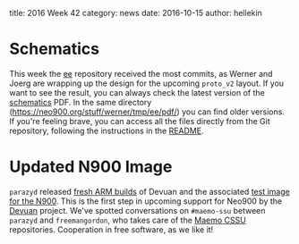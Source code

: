 title:    2016 Week 42
category: news
date:     2016-10-15
author:   hellekin

# Schematics

This week the [ee] repository received the most commits, as Werner and
Joerg are wrapping up the design for the upcoming `proto_v2` layout.
If you want to see the result, you can always check the latest version
of the [schematics] PDF.  In the same directory
(<https://neo900.org/stuff/werner/tmp/ee/pdf/>) you can find older
versions.  If you're feeling brave, you can access all the files
directly from the Git repository, following the instructions in the
[README].

# Updated N900 Image

`parazyd` released [fresh ARM builds] of Devuan and the associated
[test image for the N900][TI].  This is the first step in upcoming
support for Neo900 by the [Devuan] project.  We've spotted conversations
on `#maemo-ssu` between `parazyd` and `freemangordon`, who takes care
of the [Maemo CSSU] repositories.  Cooperation in free software, as we
like it!

[schematics]: https://neo900.org/stuff/werner/tmp/ee/pdf/neo900.pdf
[ee]: https://neo900.org/git?p=ee;a=blob;f=README
[README]: https://neo900.org/git?p=ee;a=blob;f=README
[TI]: https://files.devuan.org/devuan_jessie_beta/testing/devuan_jessie_1.0.0-beta2.rc1_armhf_n900.img.xz
[fresh ARM builds]: https://lists.dyne.org/lurker/message/20161012.203353.ad85a13e.en.html
[Maemo CSSU]: http://wiki.maemo.org/Community_SSU
[Devuan]: https://devuan.org/